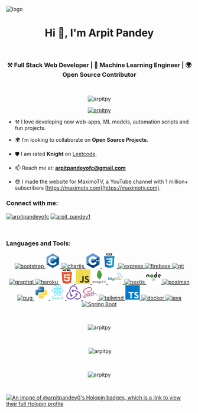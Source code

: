 ![logo](https://user-images.githubusercontent.com/71400381/202734465-4ed6cd3b-0915-47d0-96c3-26c32c330372.gif)

<h1 align="center">Hi 👋, I'm Arpit Pandey</h1><br>
<h3 align="center"> ⚒️ Full Stack Web Developer‎  |  🤖 Machine Learning Engineer  |  🌍 Open Source Contributor </h3><br>

<p align="center"> <img src="https://komarev.com/ghpvc/?username=arpitpy&label=Profile%20views&color=0e75b6&style=flat" alt="arpitpy" /> </p>
<p align="center"> <a href="https://github.com/ryo-ma/github-profile-trophy"><img src="https://github-profile-trophy.vercel.app/?username=arpitpy" alt="arpitpy" /></a> </p>

- ⚒️ I love developing new web-apps, ML models, automation scripts and fun projects.

- 🌍 I’m looking to collaborate on **Open Source Projects**.

- 🛡️ I am rated **Knight** on [Leetcode](https://leetcode.com/).

- 📫 Reach me at: **arpitpandeyofc@gmail.com**

- 😎 I made the website for MaximoTV, a YouTube channel with 1 million+ subscribers [https://maximotv.com](https://maximotv.com).

<h3 align="left">Connect with me:</h3>
<p align="left">
<a href="https://linkedin.com/in/arpitpandeyofc" target="blank"><img align="center" src="https://raw.githubusercontent.com/rahuldkjain/github-profile-readme-generator/master/src/images/icons/Social/linked-in-alt.svg" alt="arpitpandeyofc" height="30" width="40" /></a>
<a href="https://instagram.com/arpit_pandey1" target="blank"><img align="center" src="https://raw.githubusercontent.com/rahuldkjain/github-profile-readme-generator/master/src/images/icons/Social/instagram.svg" alt="arpit_pandey1" height="30" width="40" /></a>
</p>
<br>
<h3 align="left">Languages and Tools:</h3>
<p align="center"> 
  <a href="https://getbootstrap.com" target="_blank"> <img src="https://getbootstrap.com/docs/5.3/assets/brand/bootstrap-logo-shadow.png" alt="bootstrap" width="40" height="40"/> </a> 
  <a href="https://www.cprogramming.com/" target="_blank"> <img src="https://raw.githubusercontent.com/devicons/devicon/master/icons/c/c-original.svg" alt="c" width="40" height="40"/> </a> 
  <a href="https://www.chartjs.org" target="_blank"> <img src="https://www.chartjs.org/media/logo-title.svg" alt="chartjs" width="40" height="40"/> </a> 
  <a href="https://www.w3schools.com/cpp/" target="_blank"> <img src="https://raw.githubusercontent.com/devicons/devicon/master/icons/cplusplus/cplusplus-original.svg" alt="cplusplus" width="40" height="40"/> </a> 
  <a href="https://www.w3schools.com/css/" target="_blank"> <img src="https://raw.githubusercontent.com/devicons/devicon/master/icons/css3/css3-original-wordmark.svg" alt="css3" width="40" height="40"/> </a> 
  <a href="https://expressjs.com" target="_blank"> <img src="https://adware-technologies.s3.amazonaws.com/uploads/technology/thumbnail/20/express-js.png" alt="express" width="40" height="40"/> </a> 
  <a href="https://firebase.google.com/" target="_blank"> <img src="https://www.vectorlogo.zone/logos/firebase/firebase-icon.svg" alt="firebase" width="40" height="40"/> </a> 
  <a href="https://git-scm.com/" target="_blank"> <img src="https://www.vectorlogo.zone/logos/git-scm/git-scm-icon.svg" alt="git" width="40" height="40"/> </a> 
  <a href="https://graphql.org" target="_blank"> <img src="https://www.vectorlogo.zone/logos/graphql/graphql-icon.svg" alt="graphql" width="40" height="40"/> </a> 
  <a href="https://heroku.com" target="_blank"> <img src="https://www.vectorlogo.zone/logos/heroku/heroku-icon.svg" alt="heroku" width="40" height="40"/> </a> 
  <a href="https://www.w3.org/html/" target="_blank"> <img src="https://raw.githubusercontent.com/devicons/devicon/master/icons/html5/html5-original-wordmark.svg" alt="html5" width="40" height="40"/> </a> 
  <a href="https://developer.mozilla.org/en-US/docs/Web/JavaScript" target="_blank"> <img src="https://raw.githubusercontent.com/devicons/devicon/master/icons/javascript/javascript-original.svg" alt="javascript" width="40" height="40"/> </a> 
  <a href="https://www.mongodb.com/" target="_blank"> <img src="https://raw.githubusercontent.com/devicons/devicon/master/icons/mongodb/mongodb-original-wordmark.svg" alt="mongodb" width="40" height="40"/> </a> 
  <a href="https://www.mysql.com/" target="_blank"> <img src="https://raw.githubusercontent.com/devicons/devicon/master/icons/mysql/mysql-original-wordmark.svg" alt="mysql" width="40" height="40"/> </a> 
  <a href="https://nextjs.org/" target="_blank"> <img src="https://images-cdn.openxcell.com/wp-content/uploads/2024/07/24154156/dango-inner-2.webp" alt="nextjs" width="40" height="40"/> </a> 
  <a href="https://nodejs.org" target="_blank"> <img src="https://raw.githubusercontent.com/devicons/devicon/master/icons/nodejs/nodejs-original-wordmark.svg" alt="nodejs" width="40" height="40"/> </a> 
  <a href="https://postman.com" target="_blank"> <img src="https://www.vectorlogo.zone/logos/getpostman/getpostman-icon.svg" alt="postman" width="40" height="40"/> </a> 
  <a href="https://pugjs.org" target="_blank"> <img src="https://cdn.worldvectorlogo.com/logos/pug.svg" alt="pug" width="40" height="40"/> </a> 
  <a href="https://www.python.org" target="_blank"> <img src="https://raw.githubusercontent.com/devicons/devicon/master/icons/python/python-original.svg" alt="python" width="40" height="40"/> </a> 
  <a href="https://reactjs.org/" target="_blank"> <img src="https://raw.githubusercontent.com/devicons/devicon/master/icons/react/react-original-wordmark.svg" alt="react" width="40" height="40"/> </a> 
  <a href="https://redux.js.org" target="_blank"> <img src="https://raw.githubusercontent.com/devicons/devicon/master/icons/redux/redux-original.svg" alt="redux" width="40" height="40"/> </a> <a href="https://sass-lang.com" target="_blank"> <img src="https://raw.githubusercontent.com/devicons/devicon/master/icons/sass/sass-original.svg" alt="sass" width="40" height="40"/> </a> 
  <a href="https://tailwindcss.com/" target="_blank"> <img src="https://www.vectorlogo.zone/logos/tailwindcss/tailwindcss-icon.svg" alt="tailwind" width="40" height="40"/> </a> 
  <a href="https://www.typescriptlang.org/" target="_blank"> <img src="https://raw.githubusercontent.com/devicons/devicon/master/icons/typescript/typescript-original.svg" alt="typescript" width="40" height="40"/> </a> 
  <a href="https://www.docker.com/" target="_blank"> <img src="https://www.docker.com/wp-content/uploads/2023/05/symbol_blue-docker-logo.png" alt="docker" width="40" height="40"/> </a>
  <a href="https://www.java.com/en/" target="_blank"> <img src="https://cdn.prod.website-files.com/5aa7081220a301f2a3644f3b/5c363b39c7ef6e287f09c9fd_Website_Reporting%20Language%20Icons_Java.png" alt="java" width="40" height="40"/> </a>
  <a href="https://spring.io/projects/spring-boot" target="_blank"> <img src="https://upload.wikimedia.org/wikipedia/commons/thumb/7/79/Spring_Boot.svg/640px-Spring_Boot.svg.png" alt="Spring Boot" width="40" height="40"/> </a>
  </p>
<br>
<p align="center"><img align="center" src="https://github-readme-stats.vercel.app/api/top-langs?username=arpitpy&show_icons=true&locale=en&layout=compact" alt="arpitpy" /></p>
<br>
<p align="center">&nbsp;<img align="center" src="https://github-readme-stats.vercel.app/api?username=arpitpy&show_icons=true&locale=en" alt="arpitpy" /></p>
<br>
<p align="center"><img align="center" src="https://github-readme-streak-stats.herokuapp.com/?user=arpitpy&" alt="arpitpy" /></p>
<br>

[![An image of @arpitpandey0's Holopin badges, which is a link to view their full Holopin profile](https://holopin.me/arpitpandey0)](https://holopin.io/@arpitpandey0) 
